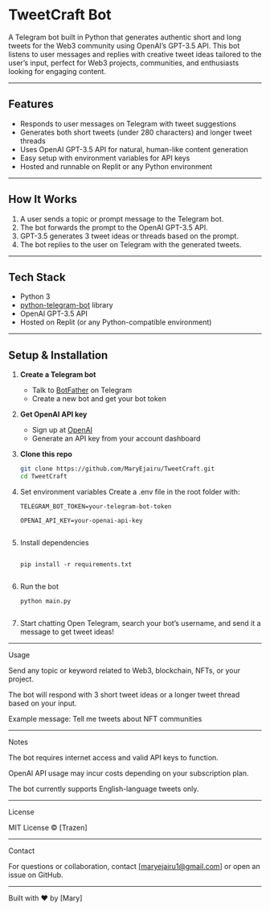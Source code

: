 # TweetCraft Bot

A Telegram bot built in Python that generates authentic short and long tweets for the Web3 community using OpenAI’s GPT-3.5 API. This bot listens to user messages and replies with creative tweet ideas tailored to the user’s input, perfect for Web3 projects, communities, and enthusiasts looking for engaging content.

---

## Features

- Responds to user messages on Telegram with tweet suggestions  
- Generates both short tweets (under 280 characters) and longer tweet threads  
- Uses OpenAI GPT-3.5 API for natural, human-like content generation  
- Easy setup with environment variables for API keys  
- Hosted and runnable on Replit or any Python environment

---

## How It Works

1. A user sends a topic or prompt message to the Telegram bot.  
2. The bot forwards the prompt to the OpenAI GPT-3.5 API.  
3. GPT-3.5 generates 3 tweet ideas or threads based on the prompt.  
4. The bot replies to the user on Telegram with the generated tweets.

---

## Tech Stack

- Python 3  
- [python-telegram-bot](https://python-telegram-bot.org/) library  
- OpenAI GPT-3.5 API  
- Hosted on Replit (or any Python-compatible environment)

---

## Setup & Installation

1. **Create a Telegram bot**  
   - Talk to [BotFather](https://telegram.me/BotFather) on Telegram  
   - Create a new bot and get your bot token

2. **Get OpenAI API key**  
   - Sign up at [OpenAI](https://openai.com)  
   - Generate an API key from your account dashboard

3. **Clone this repo**  
   ```bash
   git clone https://github.com/MaryEjairu/TweetCraft.git
   cd TweetCraft

4. Set environment variables
Create a .env file in the root folder with:
   ```
   TELEGRAM_BOT_TOKEN=your-telegram-bot-token

   OPENAI_API_KEY=your-openai-api-key


5. Install dependencies
     ```

    pip install -r requirements.txt


6. Run the bot
   ```
   python main.py


7. Start chatting
Open Telegram, search your bot’s username, and send it a message to get tweet ideas!




---

Usage

Send any topic or keyword related to Web3, blockchain, NFTs, or your project.

The bot will respond with 3 short tweet ideas or a longer tweet thread based on your input.

Example message: Tell me tweets about NFT communities



---

Notes

The bot requires internet access and valid API keys to function.

OpenAI API usage may incur costs depending on your subscription plan.

The bot currently supports English-language tweets only.



---

License

MIT License © [Trazen]


---

Contact

For questions or collaboration, contact [maryejairu1@gmail.com] or open an issue on GitHub.


---

Built with ❤️ by [Mary]
